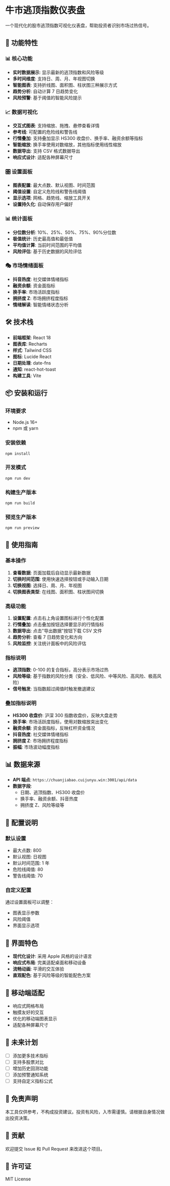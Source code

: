 # 牛市逃顶指数仪表盘

一个现代化的股市逃顶指数可视化仪表盘，帮助投资者识别市场过热信号。

## 🚀 功能特性

### 📊 核心功能

-   **实时数据展示**: 显示最新的逃顶指数和风险等级
-   **多时间维度**: 支持日、周、月、年视图切换
-   **智能图表**: 支持折线图、面积图、柱状图三种展示方式
-   **趋势分析**: 自动计算 7 日趋势变化
-   **风险预警**: 基于阈值的智能风险提示

### 📈 数据可视化

-   **交互式图表**: 支持缩放、拖拽、悬停查看详情
-   **参考线**: 可配置的危险线和警告线
-   **行情叠加**: 支持叠加显示 HS300 收盘价、换手率、融资余额等指标
-   **智能缩放**: 换手率使用对数缩放，其他指标使用线性缩放
-   **数据导出**: 支持 CSV 格式数据导出
-   **响应式设计**: 适配各种屏幕尺寸

### 🎛️ 设置面板

-   **图表配置**: 最大点数、默认视图、时间范围
-   **阈值设置**: 自定义危险线和警告线阈值
-   **显示选项**: 网格、趋势线、缩放工具开关
-   **设置持久化**: 自动保存用户偏好

### 📊 统计面板

-   **分位数分析**: 10%、25%、50%、75%、90%分位数
-   **极值统计**: 历史最高值和最低值
-   **平均值计算**: 当前时间范围的平均值
-   **风险评估**: 基于历史数据的风险评估

### 🎭 市场情绪面板

-   **抖音热度**: 社交媒体情绪指标
-   **融资余额**: 资金面指标
-   **换手率**: 市场活跃度指标
-   **拥挤度 Z**: 市场拥挤程度指标
-   **情绪解读**: 智能情绪状态分析

## 🛠️ 技术栈

-   **前端框架**: React 18
-   **图表库**: Recharts
-   **样式**: Tailwind CSS
-   **图标**: Lucide React
-   **日期处理**: date-fns
-   **通知**: react-hot-toast
-   **构建工具**: Vite

## 📦 安装和运行

### 环境要求

-   Node.js 16+
-   npm 或 yarn

### 安装依赖

```bash
npm install
```

### 开发模式

```bash
npm run dev
```

### 构建生产版本

```bash
npm run build
```

### 预览生产版本

```bash
npm run preview
```

## 🎯 使用指南

### 基本操作

1. **查看数据**: 页面加载后自动显示最新数据
2. **切换时间范围**: 使用快速选择按钮或手动输入日期
3. **切换视图**: 选择日、周、月、年视图
4. **切换图表类型**: 在线图、面积图、柱状图间切换

### 高级功能

1. **设置配置**: 点击右上角设置图标进行个性化配置
2. **行情叠加**: 点击叠加按钮选择要显示的行情指标
3. **数据导出**: 点击"导出数据"按钮下载 CSV 文件
4. **趋势分析**: 查看 7 日趋势变化和方向
5. **风险监控**: 关注统计面板中的风险评估

### 指标说明

-   **逃顶指数**: 0-100 的复合指标，高分表示市场过热
-   **风险等级**: 基于指数的风险分类（安全、低风险、中等风险、高风险、极高风险）
-   **信号触发**: 当指数超过阈值时触发撤退建议

### 叠加指标说明

-   **HS300 收盘价**: 沪深 300 指数收盘价，反映大盘走势
-   **换手率**: 市场活跃度指标，使用对数缩放突出变化
-   **融资余额**: 资金面指标，反映杠杆资金情况
-   **抖音热度**: 社交媒体情绪指标
-   **拥挤度 Z**: 市场拥挤程度指标
-   **振幅**: 市场波动幅度指标

## 📊 数据来源

-   **API 端点**: `https://chuanjiabao.cuijunyu.win:3001/api/data`
-   **数据字段**:
    -   日期、逃顶指数、HS300 收盘价
    -   换手率、融资余额、抖音热度
    -   拥挤度 Z、风险等级等

## 🔧 配置说明

### 默认设置

-   最大点数: 800
-   默认视图: 日视图
-   默认时间范围: 1 年
-   危险线阈值: 80
-   警告线阈值: 70

### 自定义配置

通过设置面板可以调整：

-   图表显示参数
-   风险阈值
-   界面显示选项

## 🎨 界面特色

-   **现代化设计**: 采用 Apple 风格的设计语言
-   **响应式布局**: 完美适配桌面和移动设备
-   **流畅动画**: 平滑的交互体验
-   **直观配色**: 基于风险等级的智能配色方案

## 📱 移动端适配

-   响应式网格布局
-   触摸友好的交互
-   优化的移动端图表显示
-   适配各种屏幕尺寸

## 🔮 未来计划

-   [ ] 添加更多技术指标
-   [ ] 支持多股票对比
-   [ ] 增加历史回测功能
-   [ ] 添加预警通知系统
-   [ ] 支持自定义指标公式

## 📄 免责声明

本工具仅供参考，不构成投资建议。投资有风险，入市需谨慎。请根据自身情况做出投资决策。

## 🤝 贡献

欢迎提交 Issue 和 Pull Request 来改进这个项目。

## 📄 许可证

MIT License
